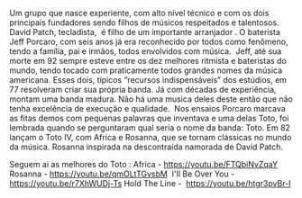 Um grupo que nasce experiente, com alto nível técnico e com os dois principais fundadores sendo filhos de músicos respeitados e talentosos. David Patch, tecladista,  é filho de um importante arranjador . O baterista Jeff Porcaro, com seis anos já era reconhecido por todos como fenômeno, tendo a família, pai e irmãos,  todos envolvidos com música.  Jeff, até sua morte em 92 sempre esteve entre os dez melhores ritmista e bateristas do mundo, tendo tocado com praticamente todos grandes nomes da música americana. Esses dois, típicos “recursos indispensáveis” dos estúdios, em 77 resolveram criar sua própria banda. Já com décadas de experiência, montam uma banda madura. Não há uma musica deles deste então que não tenha excelência de execução e qualidade.  Nos ensaios Porcaro marcava as fitas demos com pequenas palavras que inventava e uma delas Toto, foi lembrada quando se perguntaram qual seria o nome da banda: Toto. 
Em 82 lançam o Toto IV, com Africa e Rosanna, que se tornam clássicas no mundo da música. Rosanna inspirada na descontraída namorada de David Patch.

Seguem ai as melhores do Toto :
Africa - https://youtu.be/FTQbiNvZqaY
Rosanna - https://youtu.be/qmOLtTGvsbM
 I'll Be Over You - https://youtu.be/r7XhWUDj-Ts
Hold The Line -  https://youtu.be/htgr3pvBr-I
